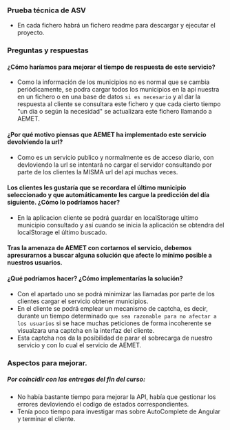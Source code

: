 ### Prueba técnica de ASV

* En cada fichero habrá un fichero readme para descargar y ejecutar el proyecto.

### Preguntas y respuestas
#### ¿Cómo haríamos para mejorar el tiempo de respuesta de este servicio?
* Como la información de los municipios no es normal que se cambia periódicamente, se podra cargar todos los
  municipios en la api nuestra en un fichero o en una base de datos `si es necesario` y al dar la respuesta al cliente se consultara este fichero
  y que cada cierto tiempo "un dia o según la necesidad" se actualizara este fichero llamando a AEMET.

#### ¿Por qué motivo piensas que AEMET ha implementado este servicio devolviendo la url?
* Como es un servicio publico y normalmente es de acceso diario, con devloviendo la url se intentará no cargar el servidor
  consultando por parte de los clientes la MISMA url del api muchas veces.

#### Los clientes  les gustaría que se recordara el último municipio seleccionado y que automáticamente les cargue la predicción del día siguiente. ¿Cómo lo podríamos hacer?
* En la aplicacion cliente se podrá guardar en localStorage ultimo municipio consultado y así cuando se
  inicia la aplicación se obtendra del localStorage el último buscado.

#### Tras la amenaza de AEMET con cortarnos el servicio, debemos apresurarnos a buscar alguna solución que afecte lo mínimo posible a nuestros usuarios.
#### ¿Qué podríamos hacer? ¿Cómo implementarías la solución?

* Con el apartado uno se podrá minimizar las llamadas por parte de los clientes cargar el servicio obtener
 municipios.
* En el cliente se podrá emplear un mecanismo de captcha, es decir, durante un tiempo determinado `que sea razonable para no afectar a los usuarios`
 si se hace muchas peticiones de forma incoherente se visualzara una captcha en la interfaz del cliente.
* Esta captcha nos da la posibilidad de parar el sobrecarga de nuestro servicio y con lo cual el servicio de AEMET.



### Aspectos para mejorar.
##### Por coincidir con las entregas del fin del curso:
* No había bastante tiempo para mejorar la API, había que gestionar los errores devloviendo el codigo de estados correspondientes.
* Tenía poco tiempo para investigar mas sobre AutoComplete de Angular y terminar el cliente.
